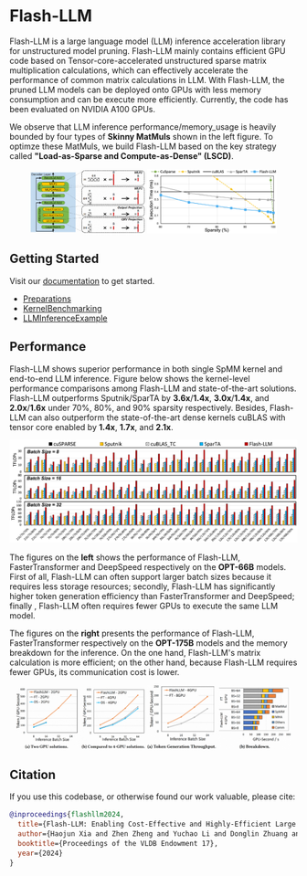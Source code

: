 # Flash-LLM
Flash-LLM is a large language model (LLM) inference acceleration library for unstructured model pruning. Flash-LLM mainly contains efficient GPU code based on Tensor-core-accelerated unstructured sparse matrix multiplication calculations, which can effectively accelerate the performance of common matrix calculations in LLM. With Flash-LLM, the pruned LLM models can be deployed onto GPUs with less memory consumption and can be execute more efficiently. Currently, the code has been evaluated on NVIDIA A100 GPUs.

We observe that LLM inference performance/memory_usage is heavily bounded by four types of **Skinny MatMuls** shown in the left figure. 
To optimze these MatMuls, we build Flash-LLM based on the key strategy called **"Load-as-Sparse and Compute-as-Dense" (LSCD)**.

<p align="center">
  <picture>
  <img src="docs/assets/MatMulsInLLMs.png" width="40%">
  </picture>
  <picture>
  <img src="docs/assets/ExistingSpMM.png" width="45%">
  </picture>
</p>

## Getting Started
Visit our [documentation](docs) to get started.
* [Preparations](docs/1_Preparations.md)
* [KernelBenchmarking](docs/2_KernelBenchmarking.md)
* [LLMInferenceExample](docs/3_LLMInferenceExample.md)

## Performance
Flash-LLM shows superior performance in both single SpMM kernel and end-to-end LLM inference.
Figure below shows the kernel-level performance comparisons among Flash-LLM and state-of-the-art solutions.
Flash-LLM outperforms Sputnik/SparTA by **3.6x**/**1.4x**, **3.0x**/**1.4x**, and **2.0x**/**1.6x** under 70%, 80%, and 90% sparsity respectively. 
Besides, Flash-LLM can also outperform the state-of-the-art dense kernels cuBLAS with tensor core enabled by **1.4x**, **1.7x**, and **2.1x**.

![KernelBenchmarking](docs/assets/KernelBenchmarking.png)

The figures on the **left** shows the performance of Flash-LLM, FasterTransformer and DeepSpeed respectively on the **OPT-66B** models. 
First of all, Flash-LLM can often support larger batch sizes because it requires less storage resources; secondly, Flash-LLM has significantly higher token generation efficiency than FasterTransformer and DeepSpeed; finally , Flash-LLM often requires fewer GPUs to execute the same LLM model.

The figures on the **right** presents the performance of Flash-LLM, FasterTransformer respectively on the **OPT-175B** models and the memory breakdown for the inference.
On the one hand, Flash-LLM's matrix calculation is more efficient; on the other hand, because Flash-LLM requires fewer GPUs, its communication cost is lower.

<p align="center">
  <picture>
  <img src="docs/assets/Inference_OPT_66B.png" width="45%">
  </picture>
  <picture>
  <img src="docs/assets/Inference_OPT_175B.png" width="50%">
  </picture>
</p>
 
## Citation
If you use this codebase, or otherwise found our work valuable, please cite:
```bibtex
@inproceedings{flashllm2024,
  title={Flash-LLM: Enabling Cost-Effective and Highly-Efficient Large Generative Model Inference with Unstructured Sparsity}, 
  author={Haojun Xia and Zhen Zheng and Yuchao Li and Donglin Zhuang and Zhongzhu Zhou and Xiafei Qiu and Yong Li and Wei Lin and Shuaiwen Leon Song},
  booktitle={Proceedings of the VLDB Endowment 17},
  year={2024}
}
```